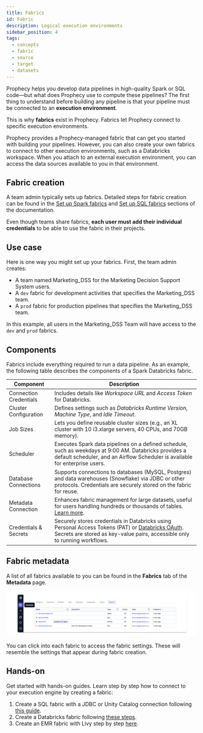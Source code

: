 ```yaml
---
title: Fabrics
id: Fabric
description: Logical execution environments
sidebar_position: 4
tags:
  - concepts
  - fabric
  - source
  - target
  - datasets
---
```


Prophecy helps you develop data pipelines in high-quality Spark or SQL code—but what does Prophecy use to compute these pipelines? The first thing to understand before building any pipeline is that your pipeline must be connected to an **execution environment**.

This is why **fabrics** exist in Prophecy. Fabrics let Prophecy connect to specific execution environments.

Prophecy provides a Prophecy-managed fabric that can get you started with building your pipelines. However, you can also create your own fabrics to connect to other execution environments, such as a Databricks workspace. When you attach to an external execution environment, you can access the data sources available to you in that environment.

## Fabric creation

A team admin typically sets up fabrics. Detailed steps for fabric creation can be found in the [Set up Spark fabrics](/administration/Spark-fabrics/Fabrics) and [Set up SQL fabrics](/administration/sql-fabrics/Fabrics) sections of the documentation.

Even though teams share fabrics, **each user must add their individual credentials** to be able to use the fabric in their projects.

## Use case

Here is one way you might set up your fabrics. First, the team admin creates:

- A team named Marketing_DSS for the Marketing Decision Support System users.
- A `dev` fabric for development activities that specifies the Marketing_DSS team.
- A `prod` fabric for production pipelines that specifies the Marketing_DSS team.

In this example, all users in the Marketing_DSS Team will have access to the `dev` and `prod` fabrics.

## Components

Fabrics include everything required to run a data pipeline. As an example, the following table describes the components of a Spark Databricks fabric.

| Component              | Description                                                                                                                                                                                                                               |
| ---------------------- | ----------------------------------------------------------------------------------------------------------------------------------------------------------------------------------------------------------------------------------------- |
| Connection Credentials | Includes details like _Workspace URL_ and _Access Token_ for Databricks.                                                                                                                                                                  |
| Cluster Configuration  | Defines settings such as _Databricks Runtime Version_, _Machine Type_, and _Idle Timeout_.                                                                                                                                                |
| Job Sizes              | Lets you define reusable cluster sizes (e.g., an XL cluster with 10 i3.xlarge servers, 40 CPUs, and 70GB memory).                                                                                                                         |
| Scheduler              | Executes Spark data pipelines on a defined schedule, such as weekdays at 9:00 AM. Databricks provides a default scheduler, and an Airflow Scheduler is available for enterprise users.                                                    |
| Database Connections   | Supports connections to databases (MySQL, Postgres) and data warehouses (Snowflake) via JDBC or other protocols. Credentials are securely stored on the fabric for reuse.                                                                 |
| Metadata Connection    | Enhances fabric management for large datasets, useful for users handling hundreds or thousands of tables. [Learn more](/docs/administration/connections-and-secrets/metadata-connections.md).                                             |
| Credentials & Secrets  | Securely stores credentials in Databricks using Personal Access Tokens (PAT) or [Databricks OAuth](/docs/administration/authentication/databricks-oauth.md). Secrets are stored as key-value pairs, accessible only to running workflows. |

## Fabric metadata

A list of all fabrics available to you can be found in the **Fabrics** tab of the **Metadata** page.

![Fabric Metadata](./img/fabric_metadata_1.png)

You can click into each fabric to access the fabric settings. These will resemble the settings that appear during fabric creation.

## Hands-on

Get started with hands-on guides. Learn step by step how to connect to your execution engine by creating a fabric:

1. Create a SQL fabric with a JDBC or Unity Catalog connection following [this guide](docs/getting-started/tutorials/sql-with-databricks.md#setup-prophecys-Fabric).
2. Create a Databricks fabric following [these steps](/docs/administration/Spark-fabrics/databricks/databricks.md).
3. Create an EMR fabric with Livy step by step [here](/docs/administration/Spark-fabrics/emr.mdx).

